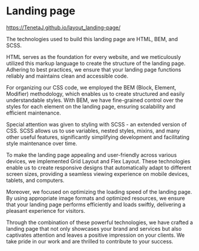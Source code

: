 # Landing page

https://TenetaJ.github.io/layout_landing-page/

The technologies used to build this landing page are HTML, BEM, and SCSS.

HTML serves as the foundation for every website, and we meticulously utilized this markup language to create the structure of the landing page. Adhering to best practices, we ensure that your landing page functions reliably and maintains clean and accessible code.

For organizing our CSS code, we employed the BEM (Block, Element, Modifier) methodology, which enables us to create structured and easily understandable styles. With BEM, we have fine-grained control over the styles for each element on the landing page, ensuring scalability and efficient maintenance.

Special attention was given to styling with SCSS - an extended version of CSS. SCSS allows us to use variables, nested styles, mixins, and many other useful features, significantly simplifying development and facilitating style maintenance over time.

To make the landing page appealing and user-friendly across various devices, we implemented Grid Layout and Flex Layout. These technologies enable us to create responsive designs that automatically adapt to different screen sizes, providing a seamless viewing experience on mobile devices, tablets, and computers.

Moreover, we focused on optimizing the loading speed of the landing page. By using appropriate image formats and optimized resources, we ensure that your landing page performs efficiently and loads swiftly, delivering a pleasant experience for visitors.

Through the combination of these powerful technologies, we have crafted a landing page that not only showcases your brand and services but also captivates attention and leaves a positive impression on your clients. We take pride in our work and are thrilled to contribute to your success.
